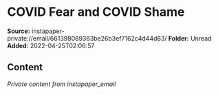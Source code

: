 # COVID Fear and COVID Shame

**Source:** instapaper-private://email/661398089363be26b3ef7162c4d44d63/
**Folder:** Unread
**Added:** 2022-04-25T02:06:57




## Content
*Private content from instapaper_email*
